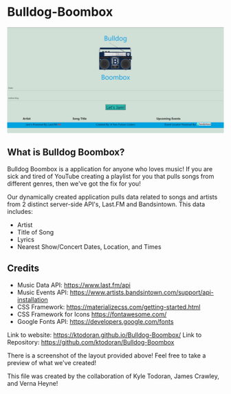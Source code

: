# Bulldog-Boombox

![ScreenShot of Project](assets/images/ScreenshotofProject2.jpg)

## What is Bulldog Boombox?
Bulldog Boombox is a application for anyone who loves music! If you are sick and tired of YouTube creating a playlist for you that pulls songs from different genres, then we've got the fix for you!

Our dynamically created application pulls data related to songs and artists from 2 distinct server-side API's, Last.FM and Bandsintown.
This data includes:
* Artist
* Title of Song
* Lyrics
* Nearest Show/Concert Dates, Location, and Times

## Credits
* Music Data API: https://www.last.fm/api
* Music Events API: https://www.artists.bandsintown.com/support/api-installation
* CSS Framework: https://materializecss.com/getting-started.html
* CSS Framework for Icons https://fontawesome.com/
* Google Fonts API: https://developers.google.com/fonts

Link to website: https://ktodoran.github.io/Bulldog-Boombox/
Link to Repository: https://github.com/ktodoran/Bulldog-Boombox

There is a screenshot of the layout provided above! Feel free to take a preview of what we've created!

This file was created by the collaboration of Kyle Todoran, James Crawley, and Verna Heyne!
